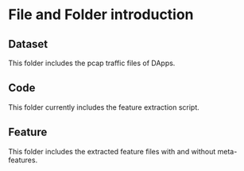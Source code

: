 # File and Folder introduction

## Dataset

This folder includes the pcap traffic files of DApps.

## Code

This folder currently includes the feature extraction script.

## Feature

This folder includes the extracted feature files with and without meta-features.


